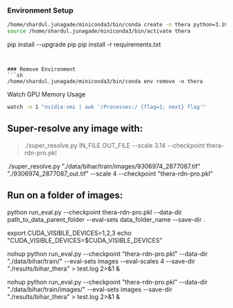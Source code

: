### Environment Setup
```sh
/home/shardul.junagade/miniconda3/bin/conda create -n thera python=3.10 -y
source /home/shardul.junagade/miniconda3/bin/activate thera
```

pip install --upgrade pip
pip install -r requirements.txt
```


### Remove Environment
```sh
/home/shardul.junagade/miniconda3/bin/conda env remove -n thera
```

Watch GPU Memory Usage
```sh
watch -n 1 "nvidia-smi | awk '/Processes:/ {flag=1; next} flag'"
```

## Super-resolve any image with:
> ./super_resolve.py IN_FILE OUT_FILE --scale 3.14 --checkpoint thera-rdn-pro.pkl

./super_resolve.py "./data/bihar/train/images/9306974_2877087.tif" "./9306974_2877087_out.tif" --scale 4 --checkpoint "thera-rdn-pro.pkl"


## Run on a folder of images:
python run_eval.py --checkpoint thera-rdn-pro.pkl --data-dir path_to_data_parent_folder --eval-sets data_folder_name --save-dir .

export CUDA_VISIBLE_DEVICES=1,2,3
echo "CUDA_VISIBLE_DEVICES=$CUDA_VISIBLE_DEVICES"

nohup python run_eval.py --checkpoint "thera-rdn-pro.pkl" --data-dir "./data/bihar/train/" --eval-sets images --eval-scales 4 --save-dir "./results/bihar_thera" > test.log 2>&1 &

nohup python run_eval.py --checkpoint "thera-rdn-pro.pkl" --data-dir "./data/bihar/train/images/" --eval-sets images --save-dir "./results/bihar_thera" > test.log 2>&1 &


